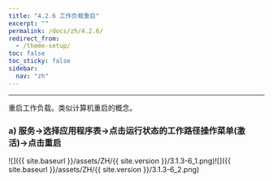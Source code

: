 ```yaml
---
title: "4.2.6 工作负载重启"
excerpt: ""
permalink: /docs/zh/4.2.6/
redirect_from:
  - /theme-setup/
toc: false
toc_sticky: false
sidebar:
  nav: "zh"
---
```


---
重启工作负载。类似计算机重启的概念。

### a\) 服务→选择应用程序表→点击运行状态的工作路径操作菜单(激活)→点击重启
![]({{ site.baseurl }}/assets/ZH/{{ site.version }}/3.1.3-6_1.png)![]({{ site.baseurl }}/assets/ZH/{{ site.version }}/3.1.3-6_2.png)
